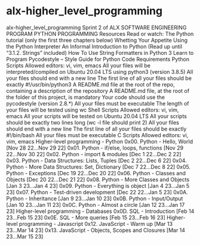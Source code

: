 # alx-higher_level_programming 
alx-higher_level_programming
Sprint 2 of ALX SOFTWARE ENGINEERING PROGRAM
PYTHON PROGRAMMING
Resources
Read or watch:
The Python tutorial (only the first three chapters below)
Whetting Your Appetite
Using the Python Interpreter
An Informal Introduction to Python (Read up until “3.1.2. Strings” included)
How To Use String Formatters in Python 3
Learn to Program
Pycodestyle – Style Guide for Python Code
Requirements
Python Scripts
Allowed editors: vi, vim, emacs
All your files will be interpreted/compiled on Ubuntu 20.04 LTS using python3 (version 3.8.5)
All your files should end with a new line
The first line of all your files should be exactly #!/usr/bin/python3
A README.md file at the root of the repo, containing a description of the repository
A README.md file, at the root of the folder of this project, is mandatory
Your code should use the pycodestyle (version 2.8.*)
All your files must be executable
The length of your files will be tested using wc
Shell Scripts
Allowed editors: vi, vim, emacs
All your scripts will be tested on Ubuntu 20.04 LTS
All your scripts should be exactly two lines long (wc -l file should print 2)
All your files should end with a new line
The first line of all your files should be exactly #!/bin/bash
All your files must be executable
C Scripts
Allowed editors: vi, vim, emacs
Higher-level programming - Python
0x00. Python - Hello, World [Nov 28 22...Nov 29 22]
0x01. Python - if/else, loops, functions [Nov 29 22...Nov 30 22]
0x02. Python - import & modules [Dec 1 22...Dec 2 22]
0x03. Python - Data Structures: Lists, Tuples [Dec 2 22...Dec 6 22]
0x04. Python - More Data Structures: Set, Dictionary [Dec 7 22...Dec 8 22]
0x05. Python - Exceptions [Dec 19 22...Dec 20 22]
0x06. Python - Classes and Objects [Dec 20 22...Dec 21 22]
0x08. Python - More Classes and Objects [Jan 3 23...Jan 4 23]
0x09. Python - Everything is object [Jan 4 23...Jan 5 23]
0x07. Python - Test-driven development [Dec 22 22...Jan 5 23]
0x0A. Python - Inheritance [Jan 9 23...Jan 10 23]
0x0B. Python - Input/Output [Jan 10 23...Jan 11 23]
0x0C. Python - Almost a circle [Jan 12 23...Jan 17 23]
Higher-level programming - Databases
0x0D. SQL - Introduction [Feb 14 23...Feb 15 23]
0x0E. SQL - More queries [Feb 15 23...Feb 16 23]
Higher-level programming - Javascript
0x12. JavaScript - Warm up [Mar 13 23...Mar 14 23]
0x13. JavaScript - Objects, Scopes and Closures [Mar 14 23...Mar 15 23]
